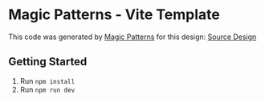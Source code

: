# Magic Patterns - Vite Template

This code was generated by [Magic Patterns](https://magicpatterns.com) for this design: [Source Design](https://magicpatterns.com/c/75t7ff1khwxxlpp7cvndpf)

## Getting Started

1. Run `npm install`
2. Run `npm run dev`
